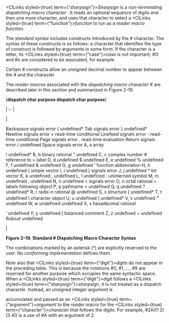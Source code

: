  



<ClLinks styled={true} term={"sharpsign"}><i>Sharpsign</i></ClLinks> is a *non-terminating dispatching macro character* . It reads an optional sequence of digits and then one more character, and uses that character to select a <ClLinks styled={true} term={"function"}><i>function</i></ClLinks> to run as a *reader macro function*. 



The *standard syntax* includes constructs introduced by the # character. The syntax of these constructs is as follows: a character that identifies the type of construct is followed by arguments in some form. If the character is a letter, its <ClLinks styled={true} term={"case"}><i>case</i></ClLinks> is not important; #O and #o are considered to be equivalent, for example. 



Certain # constructs allow an unsigned decimal number to appear between the # and the character. 



The *reader macros* associated with the *dispatching macro character* # are described later in this section and summarized in Figure 2–19.  







|**dispatch char purpose dispatch char purpose**|

| :- |

|<p>Backspace signals error \{ undefined\* Tab signals error \} undefined\* Newline signals error + read-time conditional Linefeed signals error - read-time conditional Page signals error . read-time evaluation Return signals error / undefined Space signals error A, a array </p><p>! undefined* B, b binary rational " undefined C, c complex number # reference to = label D, d undefined $ undefined E, e undefined % undefined F, f undefined &amp; undefined G, g undefined ’ function abbreviation H, h undefined ( simple vector I, i undefined ) signals error J, j undefined * bit vector K, k undefined , undefined L, l undefined : uninterned symbol M, m undefined ; undefined N, n undefined &lt; signals error O, o octal rational = labels following object P, p pathname &gt; undefined Q, q undefined ? undefined* R, r radix-<i>n</i> rational @ undefined S, s structure [ undefined* T, t undefined \ character object U, u undefined ] undefined* V, v undefined <i><sup>∧</sup></i> undefined W, w undefined undefined X, x hexadecimal rational </p><p>‘ undefined Y, y undefined | balanced comment Z, z undefined &#126; undefined Rubout undefined</p>|





**Figure 2–19. Standard # Dispatching Macro Character Syntax** 



The combinations marked by an asterisk (\*) are explicitly reserved to the user. No *conforming implementation* defines them. 



Note also that <ClLinks styled={true} term={"digit"}><i>digits</i></ClLinks> do not appear in the preceding table. This is because the notations #0, #1, ..., #9 are reserved for another purpose which occupies the same syntactic space. When a <ClLinks styled={true} term={"digit"}><i>digit</i></ClLinks> follows a <ClLinks styled={true} term={"sharpsign"}><i>sharpsign</i></ClLinks>, it is not treated as a dispatch character. Instead, an unsigned integer argument is  







accumulated and passed as an <ClLinks styled={true} term={"argument"}><i>argument</i></ClLinks> to the *reader macro* for the <ClLinks styled={true} term={"character"}><i>character</i></ClLinks> that follows the digits. For example, #2A((1 2) (3 4)) is a use of #A with an argument of 2. 



